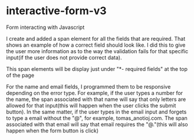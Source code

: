 # interactive-form-v3
 Form interacting with Javascript

I create and added a span element for all the fields that are required.
That shows an example of how a correct field should look like.
I did this to give the user more information as to the way the validation fails for that specific input(if the user does not provide correct data). 

This span elements will be display just under "*- required fields" at the top of the page

For the name and email fields, I programmed them to be responsive depending on the error type. For example, if the user types a number for the name, the span associated with that name will say that only letters are allowed for that input(this will happen when the user clicks the submit button). In the same matter, if the user types in the email input and forgets to type a email without the "@", for example, tomas_anotioj.com. The span associated with that email will say that email requires the "@."(this will also happen when the form button is click)


